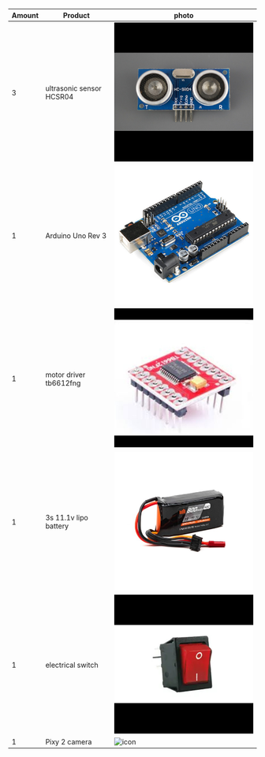 | Amount | Product | photo |
| --- | --- | --- |
| 3 | ultrasonic sensor HCSR04 | ![icon](https://github.com/tecnoplasma/2EZ/blob/e085072e46f5ae8d51986880b1f5bff8410c60e8/HC-SR04-Ultrasonic-Sensor-Module-Distance-Measurement-Component-Part-Front.jpg) |
| 1 | Arduino Uno Rev 3 | ![icon](https://github.com/tecnoplasma/2EZ/blob/5506b1f0be999f8145e327840d805cd993cad019/arduino-uno-r3.jpg) |
| 1 | motor driver tb6612fng | ![icon](https://github.com/tecnoplasma/2EZ/blob/309c97cdf103ebb51d19785987fa10b4b8af9e70/download.jpg) |
| 1 | 3s 11.1v lipo battery | ![icon](https://github.com/tecnoplasma/2EZ/blob/b5a4222b4520dd244ac2ddbe63f7864c81437fbe/SPMX8003SJ50_A0_TB42ZUIQ.jpg) |
| 1 | electrical switch | ![icon](https://github.com/tecnoplasma/2EZ/blob/8b21a62cdd35be2e3952e2918667d207fb66c1bd/Rocker-Switches.jpg) |
| 1 | Pixy 2 camera | ![icon]() |

